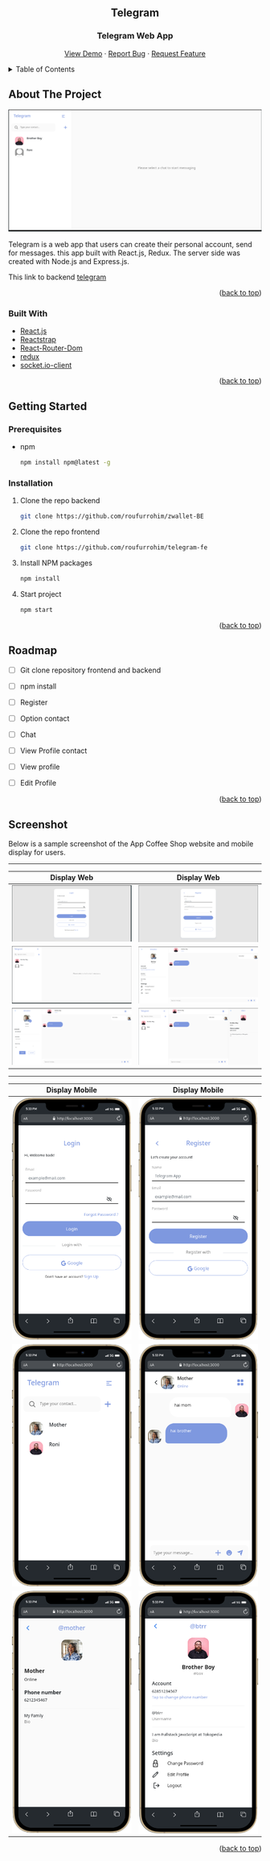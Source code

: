 <div id="top"></div>

<!-- PROJECT LOGO -->
<br />
<div align="center">
    <h2>Telegram</h2>

<h3 align="center">Telegram Web App</h3>

  <p align="center">
    <a href="https://telegram-fe-ochre.vercel.app/">View Demo</a>
    ·
    <a href="https://github.com/roufurrohim/telegram-fe">Report Bug</a>
    ·
    <a href="https://github.com/roufurrohim/telegram-fe">Request Feature</a>
  </p>
</div>



<!-- TABLE OF CONTENTS -->
<details>
  <summary>Table of Contents</summary>
  <ol>
    <li>
      <a href="#about-the-project">About The Project</a>
      <ul>
        <li><a href="#built-with">Built With</a></li>
      </ul>
    </li>
    <li>
      <a href="#getting-started">Getting Started</a>
      <ul>
        <li><a href="#getting-started">Prerequisites</a></li>
        <li><a href="#getting-started">Installation</a></li>
      </ul>
    </li>
    <li><a href="#roadmap">Roadmap</a></li>
    <li><a href="#contact">Contact</a></li>
    <li><a href="#contact">Screenshot</a></li>
  </ol>
</details>



<!-- ABOUT THE PROJECT -->
<div id="#about-the-project"></div>

## About The Project

![Product Name Screen Shot](img/prev-chat.png)

Telegram is a web app that users can create their personal account, send for messages. this app built with React.js, Redux. The server side was created with Node.js and Express.js.

This link to backend [telegram](https://github.com/roufurrohim/telegram-be)

<p align="right">(<a href="#top">back to top</a>)</p>


<div id="#built-with"></div>

### Built With

* [React.js](https://reactjs.org/)
* [Reactstrap](https://reactstrap.github.io/)
* [React-Router-Dom](https://reactrouter.com/web/guides/quick-start)
* [redux](https://redux.js.org/)
* [socket.io-client](https://github.com/socketio/socket.io-client#readme)

<p align="right">(<a href="#top">back to top</a>)</p>



<!-- GETTING STARTED -->
<div id="#getting-started"></div>

## Getting Started

### Prerequisites

* npm
  ```sh
  npm install npm@latest -g
  ```

### Installation

1. Clone the repo backend
    ```sh
    git clone https://github.com/roufurrohim/zwallet-BE
    ```

2. Clone the repo frontend
   ```sh
   git clone https://github.com/roufurrohim/telegram-fe
   ```
3. Install NPM packages
   ```sh
   npm install
   ```
4. Start project
   ```sh
   npm start
   ```

<p align="right">(<a href="#top">back to top</a>)</p>

<div id="#roadmap"></div>

<!-- ROADMAP -->
## Roadmap

- [ ] Git clone repository frontend and backend
- [ ] npm install
- [ ] Register
- [ ] Option contact
- [ ] Chat
- [ ] View Profile contact
- [ ] View profile
- [ ] Edit Profile


<p align="right">(<a href="#top">back to top</a>)</p>


<div id="#screenshot"></div>

## Screenshot

Below is a sample screenshot of the App Coffee Shop website and mobile display for users.

---------------------------------------------------
Display Web|Display Web
:-----------------------:|:----------------------------:
![](img/login.png) | ![](img/reg.png)
![](img/prev-chat.png) | ![](img/chat.png)
![](img/profile.png) | ![](img/profile-friend.png)

---------------------------------------------------
Display Mobile|Display Mobile
:-----------------------:|:----------------------------:
![](img/mobile%20(1).png) | ![](img/mobile%20(2).png)
![](img/mobile%20(3).png) | ![](img/mobile%20(4).png)
![](img/mobile%20(5).png) | ![](img/mobile%20(6).png)




<p align="right">(<a href="#top">back to top</a>)</p>